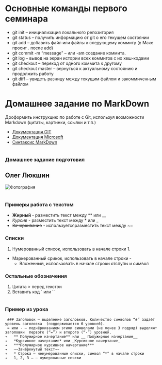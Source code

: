 # Основные команды первого семинара


* git init – инициализация локального репозитория
* git status – получить информацию от git о его текущем состоянии
* git add – добавить файл или файлы к следующему коммиту (в Маке просит . после add)
* git commit -m “message” – или -am создание коммита.
* git log – вывод на экран истории всех коммитов с их хеш-кодами
* git checkout – переход от одного коммита к другому
* git checkout master – вернуться к актуальному состоянию и продолжить работу
* git diff – увидеть разницу между текущим файлом и закоммиченным файлом

# 

# Домашнее задание по MarkDown

Дооформить инструкцию по работе с Git, используя возможности Markdown (цитаты, картинки, ссылки и т.п.) 

- [Документация GIT]()
- [Документация Microsoft](https://gist.github.com/Jekins/2bf2d0638163f1294637#Images)
- [Синтаксис MarkDown](https://www.markdownguide.org/basic-syntax/)


#
### Домашнее задание подготовил 
## **Олег Люкшин**

![Фотография](https://lyukshin.ru/images/ZOI_1161-min.png "Описание")

#

### Примеры работа с текстом
- **Жирный** - разместить текст между ** или __
- *Курсив* - разместить текст между * или _
- ~~Зачеркивание~~ - используетсяразместить текст между ~~

### Списки
1. Нумерованный список, использовать в начале строки 1.
- Маркерованный срикок, использовать в начале строки - 
   - Вложенный, использовать в начале строки отспупы и символ

### Остальные обозначения
1. Цитата > перед текстои
2. Вставить код ` или `` 


#
### Пример из урока
```
 ### Заголовок – выделение заголовков. Количество символов “#” задаёт уровень заголовка  (поддерживается 6 уровней).
 = или - – подчёркиванием этими символами (не менее 3 подряд) выделяют заголовки  первого (“=”) и второго (“-”) уровней.
✦	** Полужирное начертание** или __ Полужирное начертание__
✦	*Курсивное начертание* или _Курсивное начертание_
✦	***Полужирное курсивное начертание***
✦	~~Зачёркнутый текст~~
✦	* Строка – ненумерованные списки, символ “*” в начале строки
✦	1, 2, 3 … – нумерованные списки